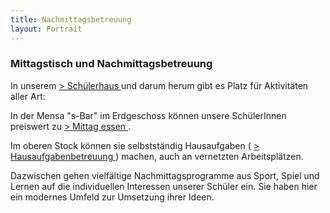 ```yaml
---
title: Nachmittagsbetreuung
layout: Portrait
---
```

<div id="content">
  
  <h3>
    Mittagstisch und Nachmittagsbetreuung
  </h3>
  
  <p>
    In unserem  
    <a href="/Galerie/Schuelerhaus/">
      &gt; Schülerhaus
    </a>
    und darum herum gibt es Platz für Aktivitäten aller Art:
  </p>
  <p>
    In der  Mensa "s-Bar" im Erdgeschoss können unsere SchülerInnen preiswert zu 
  <a href="/Schulleben/S-Bar/">
    &gt; Mittag essen
  </a>
  .
  </p>
  
</p>
Im oberen Stock können sie selbstständig Hausaufgaben (
<a href="/Schulleben/Hausaufgabenbetreuuung/">
  &gt; Hausaufgabenbetreuung
</a>
) machen, auch an vernetzten Arbeitsplätzen.
</p>
<p>
  Dazwischen gehen vielfältige Nachmittagsprogramme aus Sport, Spiel und Lernen auf die individuellen Interessen unserer Schüler ein. Sie haben hier ein modernes Umfeld zur Umsetzung ihrer Ideen.
</p>

